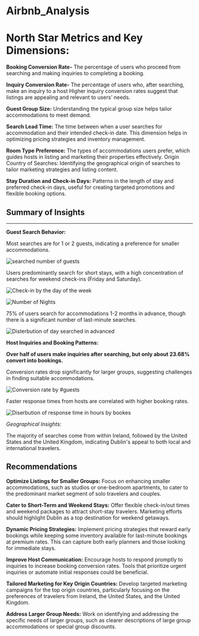 # Airbnb_Analysis

 **North Star Metrics and Key Dimensions:**
===============================

**Booking Conversion Rate-** The percentage of users who proceed from searching and making inquiries to completing a booking.

**Inquiry Conversion Rate-** The percentage of users who, after searching, make an inquiry to a host
Higher inquiry conversion rates suggest that listings are appealing and relevant to users’ needs.

**Guest Group Size:** Understanding the typical group size helps tailor accommodations to meet demand.

**Search Lead Time:** The time between when a user searches for accommodation and their intended check-in date. This dimension helps in optimizing pricing strategies and inventory management.

**Room Type Preference:** The types of accommodations users prefer, which guides hosts in listing and marketing their properties effectively.
Origin Country of Searches: Identifying the geographical origin of searches to tailor marketing strategies and listing content.

**Stay Duration and Check-in Days:** Patterns in the length of stay and preferred check-in days, useful for creating targeted promotions and flexible booking options.

## Summary of Insights
----

**Guest Search Behavior:**

Most searches are for 1 or 2 guests, indicating a preference for smaller accommodations.

![searched number of guests](images/n_guests_max.png)

Users predominantly search for short stays, with a high concentration of searches for weekend check-ins (Friday and Saturday).

![Check-in by the day of the week](images/Check-in_by_day_week.png)

![Number of Nights](images/Number_of_Nights.png)

75% of users search for accommodations 1-2 months in advance, though there is a significant number of last-minute searches.

![Disterbution of day searched in advanced](images/day_diff.png)

**Host Inquiries and Booking Patterns:**

**Over half of users make inquiries after searching, but only about 23.68% convert into bookings.**

Conversion rates drop significantly for larger groups, suggesting challenges in finding suitable accommodations.

![Conversion rate by #guests](images/c_r_by_n_guests.png)

Faster response times from hosts are correlated with higher booking rates.

![Diserbution of response time in hours by bookes](images/time_diff_hour.png)

*Geographical Insights:*

The majority of searches come from within Ireland, followed by the United States and the United Kingdom, indicating Dublin's appeal to both local and international travelers.

## Recommendations

**Optimize Listings for Smaller Groups:** Focus on enhancing smaller accommodations, such as studios or one-bedroom apartments, to cater to the predominant market segment of solo travelers and couples.

**Cater to Short-Term and Weekend Stays:** Offer flexible check-in/out times and weekend packages to attract short-stay travelers. Marketing efforts should highlight Dublin as a top destination for weekend getaways.

**Dynamic Pricing Strategies:** Implement pricing strategies that reward early bookings while keeping some inventory available for last-minute bookings at premium rates. This can capture both early planners and those looking for immediate stays.

**Improve Host Communication:** Encourage hosts to respond promptly to inquiries to increase booking conversion rates. Tools that prioritize urgent inquiries or automate initial responses could be beneficial.

**Tailored Marketing for Key Origin Countries:** Develop targeted marketing campaigns for the top origin countries, particularly focusing on the preferences of travelers from Ireland, the United States, and the United Kingdom.

**Address Larger Group Needs:** Work on identifying and addressing the specific needs of larger groups, such as clearer descriptions of large group accommodations or special group discounts.







